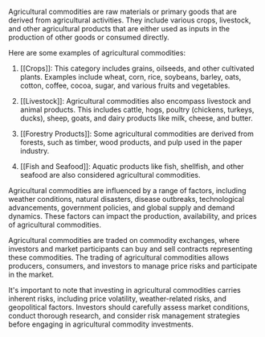 Agricultural commodities are raw materials or primary goods that are derived from agricultural activities. They include various crops, livestock, and other agricultural products that are either used as inputs in the production of other goods or consumed directly.

Here are some examples of agricultural commodities:

1. [[Crops]]: This category includes grains, oilseeds, and other cultivated plants. Examples include wheat, corn, rice, soybeans, barley, oats, cotton, coffee, cocoa, sugar, and various fruits and vegetables.

2. [[Livestock]]: Agricultural commodities also encompass livestock and animal products. This includes cattle, hogs, poultry (chickens, turkeys, ducks), sheep, goats, and dairy products like milk, cheese, and butter.

3. [[Forestry Products]]: Some agricultural commodities are derived from forests, such as timber, wood products, and pulp used in the paper industry.

4. [[Fish and Seafood]]: Aquatic products like fish, shellfish, and other seafood are also considered agricultural commodities.

Agricultural commodities are influenced by a range of factors, including weather conditions, natural disasters, disease outbreaks, technological advancements, government policies, and global supply and demand dynamics. These factors can impact the production, availability, and prices of agricultural commodities.

Agricultural commodities are traded on commodity exchanges, where investors and market participants can buy and sell contracts representing these commodities. The trading of agricultural commodities allows producers, consumers, and investors to manage price risks and participate in the market.

It's important to note that investing in agricultural commodities carries inherent risks, including price volatility, weather-related risks, and geopolitical factors. Investors should carefully assess market conditions, conduct thorough research, and consider risk management strategies before engaging in agricultural commodity investments.